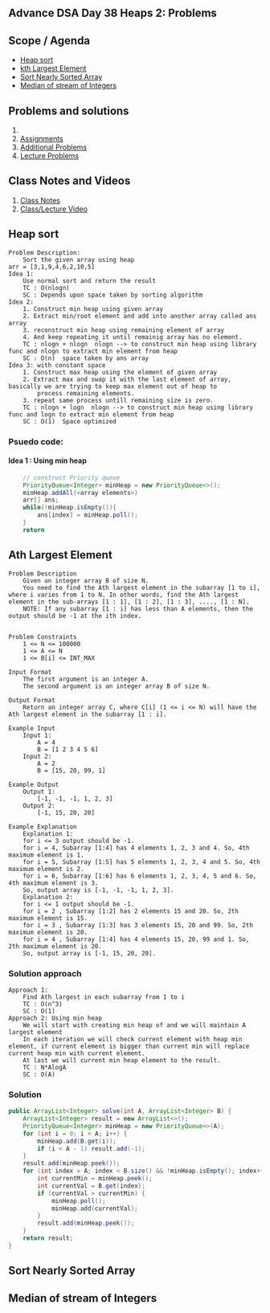 ## Advance DSA Day 38 Heaps 2: Problems

## Scope / Agenda
- [Heap sort](#heap-sort)
- [kth Largest Element](#kth-largest-element)
- [Sort Nearly Sorted Array](#sort-nearly-sorted-array)
- [Median of stream of Integers](#median-of-stream-of-integers)


## Problems and solutions
1. [](../../../../problems/src/main/java/com/learning/scaler/advance/module4/heap2/)
1. [Assignments](../../../../problems/src/main/java/com/learning/scaler/advance/module4/heap2/assignment)
2. [Additional Problems](../../../../problems/src/main/java/com/learning/scaler/advance/module4/heap2/additional)
3. [Lecture Problems](../../../../problems/src/main/java/com/learning/scaler/advance/module4/heap2/lecture)

## Class Notes and Videos

1. [Class Notes](https://github.com/rajpiyush220/Algorithms/blob/master/Notes/class_Notes/Advance%20DSA%20Notes/38.%20Heaps%202%20Problems.pdf)
2. [Class/Lecture Video](https://youtu.be/CuEtSz8lJtY)


## Heap sort 
    Problem Description:
        Sort the given array using heap
    arr = [3,1,9,4,6,2,10,5]
    Idea 1: 
        Use normal sort and return the result
        TC : O(nlogn)
        SC : Depends upon space taken by sorting algorithm
    Idea 2:
        1. Construct min heap using given array
        2. Extract min/root element and add into another array called ans array
        3. reconstruct min heap using remaining element of array
        4. And keep repeating it until remainig array has no element.
        TC : nlogn + nlogn  nlogn --> to construct min heap using library func and nlogn to extract min element from heap
        SC : O(n)  space taken by ans array
    Idea 3: with constant space
        1. Construct max heap using the element of given array 
        2. Extract max and swap it with the last element of array, basically we are trying to keep max element out of heap to 
            process remaining elements.
        3. repeat same process untill remaining size is zero.
        TC : nlogn + logn  nlogn --> to construct min heap using library func and logn to extract min element from heap
        SC : O(1)  Space optimized

### Psuedo code:
#### Idea 1 : Using min heap
```java
    // construct Priority queue
    PriorityQueue<Integer> minHeap = new PriorityQueue<>();
    minHeap.addAll(<array elements>)
    arr[] ans;
    while(!minHeap.isEmpty()){
        ans[index] = minHeap.poll();
    }
    return 
```
## Ath Largest Element
    Problem Description
        Given an integer array B of size N.
        You need to find the Ath largest element in the subarray [1 to i], where i varies from 1 to N. In other words, find the Ath largest element in the sub-arrays [1 : 1], [1 : 2], [1 : 3], ...., [1 : N].
        NOTE: If any subarray [1 : i] has less than A elements, then the output should be -1 at the ith index.


    Problem Constraints
        1 <= N <= 100000
        1 <= A <= N
        1 <= B[i] <= INT_MAX

    Input Format
        The first argument is an integer A.
        The second argument is an integer array B of size N.

    Output Format
        Return an integer array C, where C[i] (1 <= i <= N) will have the Ath largest element in the subarray [1 : i].

    Example Input
        Input 1:
            A = 4
            B = [1 2 3 4 5 6]
        Input 2:
            A = 2
            B = [15, 20, 99, 1]

    Example Output
        Output 1:
            [-1, -1, -1, 1, 2, 3]
        Output 2:
            [-1, 15, 20, 20]

    Example Explanation
        Explanation 1:
        for i <= 3 output should be -1.
        for i = 4, Subarray [1:4] has 4 elements 1, 2, 3 and 4. So, 4th maximum element is 1.
        for i = 5, Subarray [1:5] has 5 elements 1, 2, 3, 4 and 5. So, 4th maximum element is 2.
        for i = 6, Subarray [1:6] has 6 elements 1, 2, 3, 4, 5 and 6. So, 4th maximum element is 3.
        So, output array is [-1, -1, -1, 1, 2, 3].
        Explanation 2:
        for i <= 1 output should be -1.
        for i = 2 , Subarray [1:2] has 2 elements 15 and 20. So, 2th maximum element is 15.
        for i = 3 , Subarray [1:3] has 3 elements 15, 20 and 99. So, 2th maximum element is 20.
        for i = 4 , Subarray [1:4] has 4 elements 15, 20, 99 and 1. So, 2th maximum element is 20.
        So, output array is [-1, 15, 20, 20].

### Solution approach
    Approach 1: 
        Find Ath largest in each subarray from 1 to i
        TC : O(n^3)
        SC : O(1)
    Approach 2: Using min heap
        We will start with creating min heap of and we will maintain A largest element
        In each iteration we will check current element with heap min element, if current element is bigger than current min will replace current heap min with current element.
        At last we will current min heap element to the result.
        TC : N*AlogA
        SC : O(A)
### Solution
```java
public ArrayList<Integer> solve(int A, ArrayList<Integer> B) {
    ArrayList<Integer> result = new ArrayList<>();
    PriorityQueue<Integer> minHeap = new PriorityQueue<>(A);
    for (int i = 0; i < A; i++) {
        minHeap.add(B.get(i));
        if (i < A - 1) result.add(-1);
    }
    result.add(minHeap.peek());
    for (int index = A; index < B.size() && !minHeap.isEmpty(); index++) {
        int currentMin = minHeap.peek();
        int currentVal = B.get(index);
        if (currentVal > currentMin) {
            minHeap.poll();
            minHeap.add(currentVal);
        }
        result.add(minHeap.peek());
    }
    return result;
}
```
## Sort Nearly Sorted Array
## Median of stream of Integers
